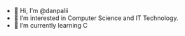 - 👋 Hi, I’m @danpalii
- 👀 I’m interested in Computer Science and IT Technology.
- 🌱 I’m currently learning C


